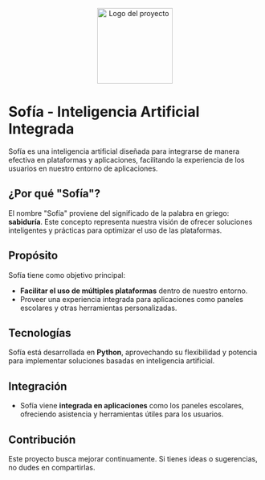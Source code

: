 <p align="center">
  <img width="150px" src="https://i.ibb.co/bXvzjXm/LOGO-h1.png" alt="Logo del proyecto" />
</p>

# Sofía - Inteligencia Artificial Integrada  

Sofía es una inteligencia artificial diseñada para integrarse de manera efectiva en plataformas y aplicaciones, facilitando la experiencia de los usuarios en nuestro entorno de aplicaciones.  

## ¿Por qué "Sofía"?  
El nombre "Sofía" proviene del significado de la palabra en griego: **sabiduría**. Este concepto representa nuestra visión de ofrecer soluciones inteligentes y prácticas para optimizar el uso de las plataformas.  

## Propósito  
Sofía tiene como objetivo principal:  
- **Facilitar el uso de múltiples plataformas** dentro de nuestro entorno.  
- Proveer una experiencia integrada para aplicaciones como paneles escolares y otras herramientas personalizadas.  

## Tecnologías  
Sofía está desarrollada en **Python**, aprovechando su flexibilidad y potencia para implementar soluciones basadas en inteligencia artificial.  

## Integración  
- Sofía viene **integrada en aplicaciones** como los paneles escolares, ofreciendo asistencia y herramientas útiles para los usuarios.  

## Contribución  
Este proyecto busca mejorar continuamente. Si tienes ideas o sugerencias, no dudes en compartirlas.  
